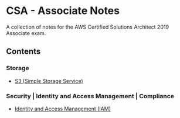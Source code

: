 # CSA - Associate Notes

A collection of notes for the AWS Certified Solutions Architect 2019 Associate exam.

## Contents 

### Storage
- [S3 (Simple Storage Service)](notes/storage/S3.md)

### Security | Identity and Access Management | Compliance
- [Identity and Access Management (IAM)](notes/security-iam-compliance/IAM.md)